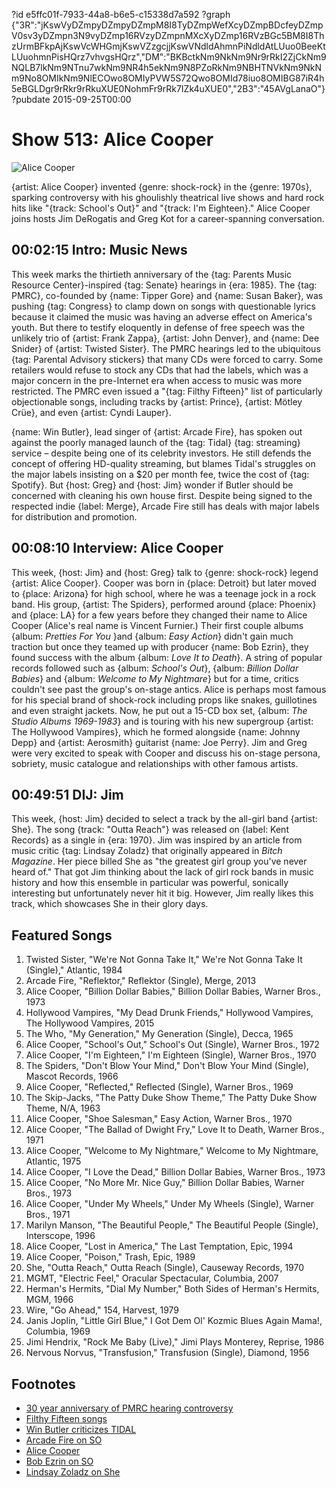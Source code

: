 ?id e5ffc01f-7933-44a8-b6e5-c15338d7a592
?graph {"3R":"jKswVyDZmpyDZmpyDZmpM8I8TyDZmpWefXcyDZmpBDcfeyDZmpV0sv3yDZmpn3N9vyDZmp16RVzyDZmpnMXcXyDZmp16RVzBGc5BM8I8ThzUrmBFkpAjKswVcWHGmjKswVZzgcjjKswVNdldAhmnPiNdldAtLUuo0BeeKtLUuohmnPisHQrz7vhvgsHQrz","DM":"BKBctkNm9NkNm9Nr9rRkI2ZjCkNm9NQLB7lkNm9NTnu7wkNm9NR4h5ekNm9N8PZoRkNm9NBHTNVkNm9NkNm9No8OMIkNm9NlECOwo8OMIyPVW5S72Qwo8OMId78iuo8OMIBG87iR4h5eBGLDgr9rRkr9rRkuXUE0NohmFr9rRk7IZk4uXUE0","2B3":"45AVgLanaO"}
?pubdate 2015-09-25T00:00

# Show 513: Alice Cooper
![Alice Cooper](https://static.soundopinions.org/images/2015/alicecooper_web.jpg)

{artist: Alice Cooper} invented {genre: shock-rock} in the {genre: 1970s}, sparking controversy with his ghoulishly theatrical live shows and hard rock hits like "{track: School's Out}" and "{track: I'm Eighteen}." Alice Cooper joins hosts Jim DeRogatis and Greg Kot for a career-spanning conversation.


## 00:02:15 Intro: Music News
This week marks the thirtieth anniversary of the {tag: Parents Music Resource Center}-inspired {tag: Senate} hearings in {era: 1985}. The {tag: PMRC}, co-founded by {name: Tipper Gore} and {name: Susan Baker}, was pushing {tag: Congress} to clamp down on songs with questionable lyrics because it claimed the music was having an adverse effect on America's youth. But there to testify eloquently in defense of free speech was the unlikely trio of {artist: Frank Zappa}, {artist: John Denver}, and {name: Dee Snider} of {artist: Twisted Sister}. The PMRC hearings led to the ubiquitous {tag: Parental Advisory stickers} that many CDs were forced to carry. Some retailers would refuse to stock any CDs that had the labels, which was a major concern in the pre-Internet era when access to music was more restricted. The PMRC even issued a "{tag: Filthy Fifteen}" list of particularly objectionable songs, including tracks by {artist: Prince}, {artist: Mötley Crüe}, and even {artist: Cyndi Lauper}.


{name: Win Butler}, lead singer of {artist: Arcade Fire}, has spoken out against the poorly managed launch of the {tag: Tidal} {tag: streaming} service – despite being one of its celebrity investors. He still defends the concept of offering HD-quality streaming, but blames Tidal's struggles on the major labels insisting on a $20 per month fee, twice the cost of {tag: Spotify}. But {host: Greg} and {host: Jim} wonder if Butler should be concerned with cleaning his own house first. Despite being signed to the respected indie {label: Merge}, Arcade Fire still has deals with major labels for distribution and promotion.


## 00:08:10 Interview: Alice Cooper
This week, {host: Jim} and {host: Greg} talk to {genre: shock-rock} legend {artist: Alice Cooper}. Cooper was born in {place: Detroit} but later moved to {place: Arizona} for high school, where he was a teenage jock in a rock band. His group, {artist: The Spiders}, performed around {place: Phoenix} and {place: LA} for a few years before they changed their name to Alice Cooper (Alice's real name is Vincent Furnier.) Their first couple albums {album: *Pretties For You* }and {album: *Easy Action*} didn't gain much traction but once they teamed up with producer {name: Bob Ezrin}, they found success with the album {album: *Love It to Death*}. A string of popular records followed such as {album: *School's Out*}, {album: *Billion Dollar Babies*} and {album: *Welcome to My Nightmare*} but for a time, critics couldn't see past the group's on-stage antics. Alice is perhaps most famous for his special brand of shock-rock including props like snakes, guillotines and even straight jackets. Now, he put out a 15-CD box set, {album: *The Studio Albums 1969-1983*} and is touring with his new supergroup {artist: The Hollywood Vampires}, which he formed alongside {name: Johnny Depp} and {artist: Aerosmith} guitarist {name: Joe Perry}. Jim and Greg were very excited to speak with Cooper and discuss his on-stage persona, sobriety, music catalogue and relationships with other famous artists.

## 00:49:51 DIJ: Jim

This week, {host: Jim} decided to select a track by the all-girl band {artist: She}. The song {track: "Outta Reach"} was released on {label: Kent Records} as a single in {era: 1970}. Jim was inspired by an article from music critic {tag: Lindsay Zoladz} that originally appeared in *Bitch Magazine*. Her piece billed She as "the greatest girl group you've never heard of." That got Jim thinking about the lack of girl rock bands in music history and how this ensemble in particular was powerful, sonically interesting but unfortunately never hit it big. However, Jim really likes this track, which showcases She in their glory days.

## Featured Songs
1. Twisted Sister, "We're Not Gonna Take It," We're Not Gonna Take It (Single)," Atlantic, 1984
1. Arcade Fire, "Reflektor," Reflektor (Single), Merge, 2013 
1. Alice Cooper, "Billion Dollar Babies," Billion Dollar Babies, Warner Bros., 1973
1. Hollywood Vampires, "My Dead Drunk Friends," Hollywood Vampires, The Hollywood Vampires, 2015 
1. The Who, "My Generation," My Generation (Single), Decca, 1965 
1. Alice Cooper, "School's Out," School's Out (Single), Warner Bros., 1972
1. Alice Cooper, "I'm Eighteen," I'm Eighteen (Single), Warner Bros., 1970
1. The Spiders, "Don't Blow Your Mind," Don't Blow Your Mind (Single), Mascot Records, 1966
1. Alice Cooper, "Reflected," Reflected (Single), Warner Bros., 1969
1. The Skip-Jacks, "The Patty Duke Show Theme," The Patty Duke Show Theme, N/A, 1963
1. Alice Cooper, "Shoe Salesman," Easy Action, Warner Bros., 1970 
1. Alice Cooper, "The Ballad of Dwight Fry," Love It to Death, Warner Bros., 1971 
1. Alice Cooper, "Welcome to My Nightmare," Welcome to My Nightmare, Atlantic, 1975
1. Alice Cooper, "I Love the Dead," Billion Dollar Babies, Warner Bros., 1973
1. Alice Cooper, "No More Mr. Nice Guy," Billion Dollar Babies, Warner Bros., 1973
1. Alice Cooper, "Under My Wheels," Under My Wheels (Single), Warner Bros., 1971
1. Marilyn Manson, "The Beautiful People," The Beautiful People (Single), Interscope, 1996
1. Alice Cooper, "Lost in America," The Last Temptation, Epic, 1994
1. Alice Cooper, "Poison," Trash, Epic, 1989
1. She, "Outta Reach," Outta Reach (Single), Causeway Records, 1970
1. MGMT, "Electric Feel," Oracular Spectacular, Columbia, 2007
1. Herman's Hermits, "Dial My Number," Both Sides of Herman's Hermits, MGM, 1966 
1. Wire, "Go Ahead," 154, Harvest, 1979
1. Janis Joplin, "Little Girl Blue," I Got Dem Ol' Kozmic Blues Again Mama!, Columbia, 1969
1. Jimi Hendrix, "Rock Me Baby (Live)," Jimi Plays Monterey, Reprise, 1986
1. Nervous Norvus, "Transfusion," Transfusion (Single), Diamond, 1956


## Footnotes
- [30 year anniversary of PMRC hearing controversy](http://www.rollingstone.com/music/news/dee-snider-on-pmrc-hearing-i-was-a-public-enemy-20150918)
- [Filthy Fifteen songs](http://www.nndb.com/lists/405/000093126/)
- [Win Butler criticizes TIDAL](http://www.billboard.com/articles/business/6700762/arcade-fire-frontman-says-tidals-launch-was-poorly-managed-slams-clueless)
- [Arcade Fire on SO](/show/85/#arcadefire)
- [Alice Cooper](http://www.alicecooper.com/)
- [Bob Ezrin on SO](/show/305/#bobezrin)
- [Lindsay Zoladz on She](https://bitchmedia.org/article/and-she-was)
